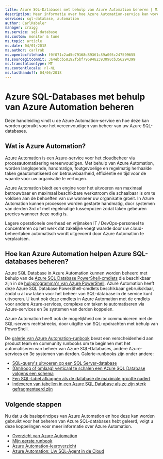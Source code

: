 ```yaml
---
title: Azure SQL-Databases met behulp van Azure Automation beheren | Microsoft Docs
description: Meer informatie over hoe Azure Automation-service kan worden gebruikt voor het beheren van Azure SQL-databases op grote schaal.
services: sql-database, automation
author: CarlRabeler
manager: craigg
ms.service: sql-database
ms.custom: monitor & tune
ms.topic: article
ms.date: 04/01/2018
ms.author: carlrab
ms.openlocfilehash: f0f071c2ad5e79168d89361c89a005c247599655
ms.sourcegitcommit: 3a4ebcb58192f5bf7969482393090cb356294399
ms.translationtype: MT
ms.contentlocale: nl-NL
ms.lasthandoff: 04/06/2018
---
```

# <a name="managing-azure-sql-databases-using-azure-automation"></a>Azure SQL-Databases met behulp van Azure Automation beheren
Deze handleiding vindt u de Azure Automation-service en hoe deze kan worden gebruikt voor het vereenvoudigen van beheer van uw Azure SQL-databases.

## <a name="what-is-azure-automation"></a>Wat is Azure Automation?
[Azure Automation](https://azure.microsoft.com/services/automation/) is een Azure-service voor het cloudbeheer via procesautomatisering vereenvoudigen. Met behulp van Azure Automation, worden langlopende, handmatige, foutgevoelige en regelmatig herhaalde taken geautomatiseerd om betrouwbaarheid, efficiëntie en tijd voor de waarde voor uw organisatie te verhogen.

Azure Automation biedt een engine voor het uitvoeren van maximaal betrouwbaar en maximaal beschikbare werkstroom die schaalbaar is om te voldoen aan de behoeften van uw wanneer uw organisatie groeit. In Azure Automation kunnen processen worden gestarte handmatig, door systemen van derden 3rd of met regelmatige tussenpozen zodat taken gebeuren precies wanneer deze nodig is.

Lagere operationele overhead en vrijmaken IT / DevOps-personeel te concentreren op het werk dat zakelijke voegt waarde door uw cloud-beheertaken automatisch wordt uitgevoerd door Azure Automation te verplaatsen.

## <a name="how-can-azure-automation-help-manage-azure-sql-databases"></a>Hoe kan Azure Automation helpen Azure SQL-databases beheren?
Azure SQL Database in Azure Automation kunnen worden beheerd met behulp van de [Azure SQL Database PowerShell-cmdlets](https://docs.microsoft.com/powershell/servicemanagement/azure.sqldatabase/v1.6.1/azure.sqldatabase/) die beschikbaar zijn in de [hulpprogramma's van Azure PowerShell](/powershell/azure/overview). Azure Automation heeft deze Azure SQL Database PowerShell-cmdlets beschikbaar gebruiksklaar, zodat u al uw taken voor het beheer van SQL-database in de service kunt uitvoeren. U kunt ook deze cmdlets in Azure Automation met de cmdlets voor andere Azure-services, complexe om taken te automatiseren via Azure-services en 3e systemen van derden koppelen.

Azure Automation heeft ook de mogelijkheid om te communiceren met de SQL-servers rechtstreeks, door uitgifte van SQL-opdrachten met behulp van PowerShell.

De [galerie van Azure Automation-runbook](https://azure.microsoft.com/blog/2014/10/07/introducing-the-azure-automation-runbook-gallery/) bevat een verscheidenheid aan product team en community runbooks om te beginnen met het automatiseren van beheer van Azure SQL-Databases, andere Azure-services en 3e systemen van derden. Galerie-runbooks zijn onder andere:

* [SQL-query's uitvoeren op een SQL Server-database](https://gallery.technet.microsoft.com/scriptcenter/How-to-use-a-SQL-Command-be77f9d2)
* [(Omhoog of omlaag) verticaal te schalen een Azure SQL Database volgens een schema](https://gallery.technet.microsoft.com/scriptcenter/Azure-SQL-Database-e957354f)
* [Een SQL-tabel afkappen als de database de maximale grootte nadert](https://gallery.technet.microsoft.com/scriptcenter/Azure-Automation-Your-SQL-30f8736b)
* [Indexeren van tabellen in een Azure SQL Database als ze zijn sterk gefragmenteerd zijn](https://gallery.technet.microsoft.com/scriptcenter/Indexes-tables-in-an-Azure-73a2a8ea)

## <a name="next-steps"></a>Volgende stappen
Nu dat u de basisprincipes van Azure Automation en hoe deze kan worden gebruikt voor het beheren van Azure SQL-databases hebt geleerd, volgt u deze koppelingen voor meer informatie over Azure Automation.

* [Overzicht van Azure Automation](../automation/automation-intro.md)
* [Mijn eerste runbook](../automation/automation-first-runbook-graphical.md)
* [Azure Automation-leeroverzicht](https://azure.microsoft.com/documentation/learning-paths/automation/)
* [Azure Automation: Uw SQL-Agent in de Cloud](https://azure.microsoft.com/blog/2014/06/26/azure-automation-your-sql-agent-in-the-cloud/) 

